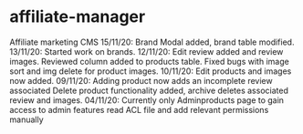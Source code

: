 # affiliate-manager
Affiliate marketing CMS
15/11/20: Brand Modal added, brand table modified.
13/11/20: Started work on brands.
12/11/20: Edit review added and review images. 
          Reviewed column added to products table.
          Fixed bugs with image sort and img delete for product images.
10/11/20: Edit products and images now added. 
09/11/20: Adding product now adds an incomplete review associated
          Delete product functionality added, archive deletes associated review and images.
04/11/20: Currently only Adminproducts page
          to gain access to admin features read ACL file and add relevant permissions manually
